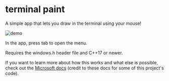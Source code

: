 # terminal paint

A simple app that lets you draw in the terminal using your mouse!

![demo](https://media.giphy.com/media/XAUcYQJnqrdlEYhhLE/giphy.gif)

In the app, press tab to open the menu.

Requires the windows.h header file and C++17 or newer.

If you want to learn more about how this works and what else is possible, check out the [Microsoft docs](https://docs.microsoft.com/en-us/windows/console/reading-input-buffer-events) (credit to these docs for some of this project's code).
